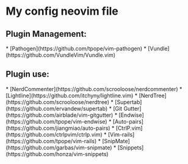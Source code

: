 <h1>My config neovim file</h1>


<h2>Plugin Management:</h2>
* [Pathogen](https://github.com/tpope/vim-pathogen)
* [Vundle](https://github.com/VundleVim/Vundle.vim)


<h2>Plugin use:</h2>
* [NerdCommenter](https://github.com/scrooloose/nerdcommenter)
* [Lightline](https://github.com/itchyny/lightline.vim)
* [NerdTree](https://github.com/scrooloose/nerdtree)
* [Supertab](https://github.com/ervandew/supertab)
* [Git Gutter](https://github.com/airblade/vim-gitgutter)
* [Endwise](https://github.com/tpope/vim-endwise)
* [Auto-pairs](https://github.com/jiangmiao/auto-pairs)
* [CtrlP.vim](https://github.com/ctrlpvim/ctrlp.vim)
* [Vim-rails](https://github.com/tpope/vim-rails)
* [SnipMate](https://github.com/garbas/vim-snipmate)
* [Snippets](https://github.com/honza/vim-snippets)
